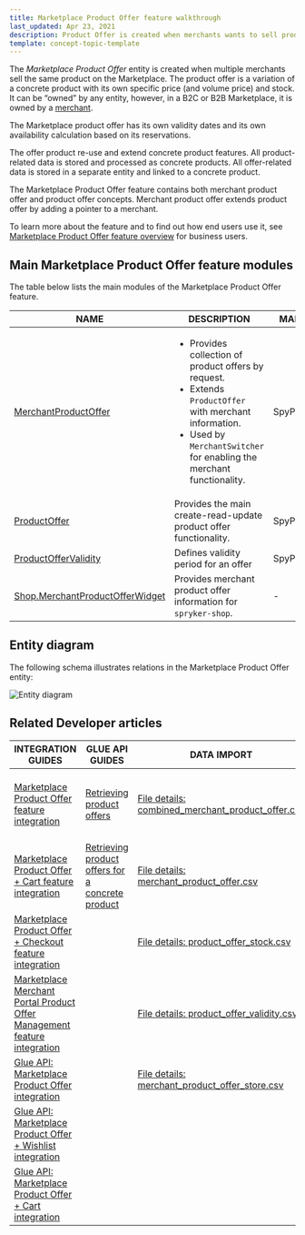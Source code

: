 ```yaml
---
title: Marketplace Product Offer feature walkthrough
last_updated: Apr 23, 2021
description: Product Offer is created when merchants wants to sell products already available on Marketplace.
template: concept-topic-template
---
```


The *Marketplace Product Offer* entity is created when multiple merchants sell the same product on the Marketplace. The product offer is a variation of a concrete product with its own specific price (and volume price) and stock. It can be “owned” by any entity, however, in a B2C or B2B Marketplace, it is owned by a [merchant](/docs/marketplace/dev/feature-walkthroughs/{{page.version}}/marketplace-merchant-feature-walkthrough.html).

The Marketplace product offer has its own validity dates and its own availability calculation based on its reservations.

The offer product re-use and extend concrete product features. All product-related data is stored and processed as concrete products.
All offer-related data is stored in a separate entity and linked to a concrete product.

The Marketplace Product Offer feature contains both merchant product offer and product offer concepts. Merchant product offer extends product offer by adding a pointer to a merchant.

To learn more about the feature and to find out how end users use it, see [Marketplace Product Offer feature overview](/docs/marketplace/user/features/{{page.version}}/marketplace-product-offer-feature-overview.html) for business users.

## Main Marketplace Product Offer feature modules

The table below lists the main modules of the Marketplace Product Offer feature.

| NAME | DESCRIPTION | MANAGED ENTITIES  |
| -------------------- | ---------- | ----------------- |
| [MerchantProductOffer](https://github.com/spryker/merchant-product-offer) | <ul><li>Provides collection of product offers by request.</li><li>Extends `ProductOffer` with merchant information.</li><li> Used by `MerchantSwitcher` for enabling the merchant functionality.</li></ul>  | SpyProductOffer |
| [ProductOffer](https://github.com/spryker/product-offer) | Provides the main create-read-update product offer functionality.  | SpyProductOffer |
| [ProductOfferValidity](https://github.com/spryker/product-offer-validity) | Defines validity period for an offer | SpyProductOfferValidity |
| [Shop.MerchantProductOfferWidget](https://github.com/spryker-shop/merchant-product-offer-widget) | Provides merchant product offer information for `spryker-shop`. | - |

## Entity diagram

The following schema illustrates relations in the Marketplace Product Offer entity:

![Entity diagram](https://confluence-connect.gliffy.net/embed/image/6a64677b-090a-4dbf-86a5-8e9d8afa1a68.png?utm_medium=live&utm_source=custom)

## Related Developer articles

|INTEGRATION GUIDES  |GLUE API GUIDES  |DATA IMPORT  | HOW-TO GUIDES |REFERENCES          |
|---------|---------|---------|---------|---------|
|[Marketplace Product Offer feature integration](/docs/marketplace/dev/feature-integration-guides/{{page.version}}/marketplace-product-offer-feature-integration.html)     | [Retrieving product offers](/docs/marketplace/dev/glue-api-guides/{{page.version}}/product-offers/retrieving-product-offers.html)        | [File details: combined_merchant_product_offer.csv](/docs/marketplace/dev/data-import/{{page.version}}/file-details-combined-merchant-product-offer-csv.html)        |[Rendering merchant product offers on the Storefront](/docs/marketplace/dev/feature-walkthroughs/{{page.version}}/marketplace-product-offer-feature-walkthrough/rendering-merchant-product-offers-on-the-storefront.html)         | [Product offer in the Back Office](/docs/marketplace/dev/feature-walkthroughs/{{page.version}}/marketplace-product-offer-feature-walkthrough/product-offer-in-the-back-office.html)          |
|[Marketplace Product Offer + Cart feature integration](/docs/marketplace/dev/feature-integration-guides/{{page.version}}/marketplace-product-offer-cart-feature-integration.html)     | [Retrieving product offers for a concrete product](/docs/marketplace/dev/glue-api-guides/{{page.version}}/concrete-products/retrieving-product-offers-of-concrete-products.html)        |[File details: merchant_product_offer.csv](/docs/marketplace/dev/data-import/{{page.version}}/file-details-merchant-product-offer-csv.html)         |         | [Product offer storage](/docs/marketplace/dev/feature-walkthroughs/{{page.version}}/marketplace-product-offer-feature-walkthrough/product-offer-storage.html)          |
|[Marketplace Product Offer + Checkout feature integration](/docs/marketplace/dev/feature-integration-guides/{{page.version}}/marketplace-product-offer-checkout-feature-integration.html)     |         | [File details: product_offer_stock.csv](/docs/marketplace/dev/data-import/{{page.version}}/file-details-product-offer-stock-csv.html)        |         |[Product Offer store relation](/docs/marketplace/dev/feature-walkthroughs/{{page.version}}/marketplace-product-offer-feature-walkthrough/product-offer-store-relation.html)           |
|[Marketplace Merchant Portal Product Offer Management feature integration](/docs/marketplace/dev/feature-integration-guides/{{page.version}}/marketplace-merchant-portal-product-offer-management-feature-integration.html)      |         | [File details: product_offer_validity.csv](/docs/marketplace/dev/data-import/{{page.version}}/file-details-product-offer-validity-csv.html)        |         |[Product Offer validity dates](/docs/marketplace/dev/feature-walkthroughs/{{page.version}}/marketplace-product-offer-feature-walkthrough/product-offer-validity-dates.html)           |
|[Glue API: Marketplace Product Offer integration](/docs/marketplace/dev/feature-integration-guides/{{page.version}}/glue/marketplace-product-offer-feature-integration.html)     |         | [File details: merchant_product_offer_store.csv](/docs/marketplace/dev/data-import/{{page.version}}/file-details-merchant-product-offer-store-csv.html)        |         |           |
|[Glue API: Marketplace Product Offer + Wishlist integration](/docs/marketplace/dev/feature-integration-guides/{{page.version}}/glue/marketplace-product-offer-wishlist-feature-integration.html)     |         |         |         |           |
|[Glue API: Marketplace Product Offer + Cart integration](/docs/marketplace/dev/feature-integration-guides/{{page.version}}/glue/marketplace-product-offer-cart-feature-integration.html)     |         |         |         |           |
